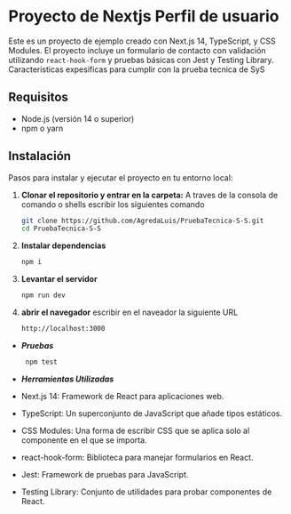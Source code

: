 # Proyecto de Nextjs Perfil de usuario 

Este es un proyecto de ejemplo creado con Next.js 14, TypeScript, y CSS Modules. El proyecto incluye un formulario de contacto con validación utilizando `react-hook-form` y pruebas básicas con Jest y Testing Library. Caracteristicas expesificas para cumplir con la prueba tecnica de SyS

## Requisitos

- Node.js (versión 14 o superior)
- npm o yarn

## Instalación

Pasos para instalar y ejecutar el proyecto en tu entorno local:

1. **Clonar el repositorio y entrar en la carpeta:**
 A traves de la consola de comando o shells escribir los siguientes comando
   ```bash
   git clone https://github.com/AgredaLuis/PruebaTecnica-S-S.git
   cd PruebaTecnica-S-S

2. **Instalar dependencias**
     ```bash
    npm i
    
3. **Levantar el servidor**
     ```bash
    npm run dev
    
4. **abrir el navegador**
 escribir en el naveador la siguiente URL
     ```bash
     http://localhost:3000

- ***Pruebas***
    ```bash
     npm test
- ***Herramientas Utilizadas***

- Next.js 14: Framework de React para aplicaciones web.
- TypeScript: Un superconjunto de JavaScript que añade tipos estáticos.
- CSS Modules: Una forma de escribir CSS que se aplica solo al componente en el que se importa.
- react-hook-form: Biblioteca para manejar formularios en React.
- Jest: Framework de pruebas para JavaScript.
- Testing Library: Conjunto de utilidades para probar componentes de React.